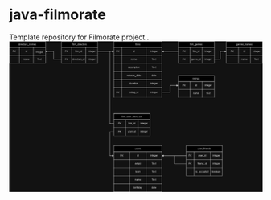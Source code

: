 # java-filmorate
Template repository for Filmorate project..
![Database picture](https://github.com/TimmyJimmy5/java-filmorate/blob/main/filmorate_database.drawio.png)
